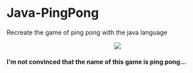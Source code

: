 # Java-PingPong
Recreate the game of ping pong with the java language

<p align="center">
  <img src="https://i.imgur.com/W6PNBJ2.png" />
</p>

#### I'm not convinced that the name of this game is ping pong...
